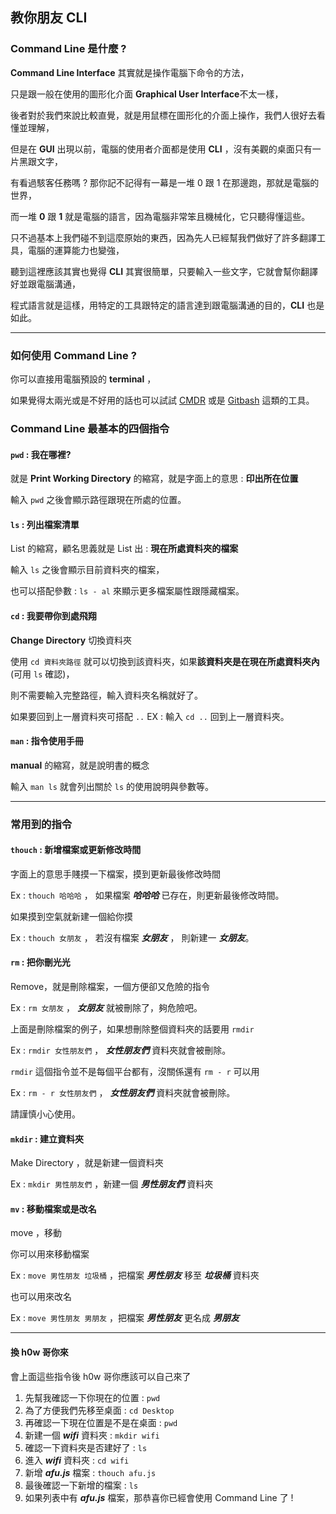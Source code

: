 ## 教你朋友 CLI

### Command Line 是什麼 ?

**Command Line Interface** 其實就是操作電腦下命令的方法，

只是跟一般在使用的圖形化介面 **Graphical User Interface**不太一樣，

後者對於我們來說比較直覺，就是用鼠標在圖形化的介面上操作，我們人很好去看懂並理解，

但是在 **GUI** 出現以前，電腦的使用者介面都是使用 **CLI** ，沒有美觀的桌面只有一片黑跟文字，

有看過駭客任務嗎 ? 那你記不記得有一幕是一堆 0 跟 1 在那邊跑，那就是電腦的世界，

而一堆 **0** 跟 **1** 就是電腦的語言，因為電腦非常笨且機械化，它只聽得懂這些。

只不過基本上我們碰不到這麼原始的東西，因為先人已經幫我們做好了許多翻譯工具，電腦的運算能力也變強，

聽到這裡應該其實也覺得 **CLI** 其實很簡單，只要輸入一些文字，它就會幫你翻譯好並跟電腦溝通，

程式語言就是這樣，用特定的工具跟特定的語言達到跟電腦溝通的目的，**CLI** 也是如此。

****

### 如何使用 Command Line ?



你可以直接用電腦預設的 **terminal** ，

如果覺得太兩光或是不好用的話也可以試試  [CMDR](https://blog.miniasp.com/post/2015/09/27/Useful-tool-Cmder) 或是  [Gitbash](https://gitforwindows.org/)  這類的工具。



### Command Line 最基本的四個指令



#### `pwd` : 我在哪裡?

就是 **Print Working Directory** 的縮寫，就是字面上的意思 : **印出所在位置**

輸入 `pwd` 之後會顯示路徑跟現在所處的位置。



#### `ls` : 列出檔案清單

List 的縮寫，顧名思義就是 List 出 : **現在所處資料夾的檔案**

輸入 `ls` 之後會顯示目前資料夾的檔案，

也可以搭配參數 : `ls - al` 來顯示更多檔案屬性跟隱藏檔案。



#### `cd` : 我要帶你到處飛翔

**Change Directory** 切換資料夾

使用 `cd 資料夾路徑` 就可以切換到該資料夾，如果**該資料夾是在現在所處資料夾內** (可用 `ls` 確認)，

則不需要輸入完整路徑，輸入資料夾名稱就好了。

如果要回到上一層資料夾可搭配 `..`  EX :  輸入 `cd ..`  回到上一層資料夾。



#### `man` : 指令使用手冊

**manual** 的縮寫，就是說明書的概念

輸入 `man ls` 就會列出關於 `ls` 的使用說明與參數等。

------

### 常用到的指令



#### `thouch`  : 新增檔案或更新修改時間

字面上的意思手賤摸一下檔案，摸到更新最後修改時間

Ex : `thouch 哈哈哈` ， 如果檔案 ***哈哈哈*** 已存在，則更新最後修改時間。

如果摸到空氣就新建一個給你摸

Ex : `thouch 女朋友` ， 若沒有檔案  ***女朋友*** ， 則新建一 ***女朋友***。



#### `rm` : 把你刪光光

Remove，就是刪除檔案，一個方便卻又危險的指令

Ex : `rm 女朋友` ， ***女朋友*** 就被刪除了，夠危險吧。

上面是刪除檔案的例子，如果想刪除整個資料夾的話要用 `rmdir`

Ex : `rmdir 女性朋友們` ， ***女性朋友們***  資料夾就會被刪除。

`rmdir` 這個指令並不是每個平台都有，沒關係還有 `rm - r` 可以用

Ex : `rm - r 女性朋友們` ， ***女性朋友們***  資料夾就會被刪除。

請謹慎小心使用。



#### `mkdir` : 建立資料夾

Make Directory ，就是新建一個資料夾

Ex : `mkdir 男性朋友們` ，新建一個 ***男性朋友們***  資料夾



#### `mv` : 移動檔案或是改名

move ，移動

你可以用來移動檔案

Ex : `move 男性朋友 垃圾桶` ，把檔案 ***男性朋友*** 移至 ***垃圾桶*** 資料夾

也可以用來改名

Ex : `move 男性朋友 男朋友` ，把檔案 ***男性朋友*** 更名成 ***男朋友***



------



#### 換 h0w 哥你來

會上面這些指令後 h0w 哥你應該可以自己來了



1. 先幫我確認一下你現在的位置 : `pwd`
2. 為了方便我們先移至桌面 : `cd Desktop`
3. 再確認一下現在位置是不是在桌面 :  `pwd`
4. 新建一個 ***wifi*** 資料夾 : `mkdir wifi`
5. 確認一下資料夾是否建好了 : `ls`
6. 進入 ***wifi*** 資料夾 : `cd wifi`
7. 新增 ***afu.js*** 檔案 : `thouch afu.js`
8. 最後確認一下新增的檔案 : `ls`
9. 如果列表中有 ***afu.js*** 檔案，那恭喜你已經會使用 Command Line 了 !




